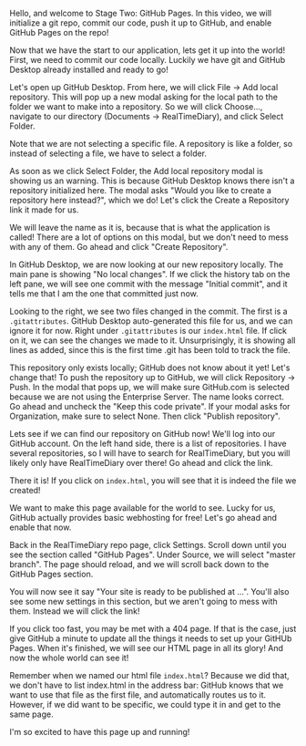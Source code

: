Hello, and welcome to Stage Two: GitHub Pages. In this video, we will initialize a git repo, commit our code, push it up to GitHub, and enable GitHub Pages on the repo!

Now that we have the start to our application, lets get it up into the world! First, we need to commit our code locally. Luckily we have git and GitHub Desktop already installed and ready to go!

Let's open up GitHub Desktop. From here, we will click File -> Add local repository. This will pop up a new modal asking for the local path to the folder we want to make into a repository. So we will click Choose..., navigate to our directory (Documents -> RealTimeDiary), and click Select Folder. 

Note that we are not selecting a specific file. A repository is like a folder, so instead of selecting a file, we have to select a folder. 

As soon as we click Select Folder, the Add local repository modal is showing us an warning. This is because GitHub Desktop knows there isn't a repository initialized here. The modal asks "Would you like to create a repository here instead?", which we do! Let's click the Create a Repository link it made for us.

We will leave the name as it is, because that is what the application is called! There are a lot of options on this modal, but we don't need to mess with any of them. Go ahead and click "Create Repository".

In GitHub Desktop, we are now looking at our new repository locally. The main pane is showing "No local changes". If we click the history tab on the left pane, we will see one commit with the message "Initial commit", and it tells me that I am the one that committed just now.

Looking to the right, we see two files changed in the commit. The first is a `.gitattributes`. GitHub Desktop auto-generated this file for us, and we can ignore it for now. Right under `.gitattributes` is our `index.html` file. If click on it, we can see the changes we made to it. Unsurprisingly, it is showing all lines as added, since this is the first time .git has been told to track the file.

This repository only exists locally; GitHub does not know about it yet! Let's change that! To push the repository up to GitHub, we will click Repository -> Push. In the modal that pops up, we will make sure GitHub.com is selected because we are not using the Enterprise Server. The name looks correct. Go ahead and uncheck the "Keep this code private". If your modal asks for Organization, make sure to select None. Then click "Publish repository". 

Lets see if we can find our repository on GitHub now! We'll log into our GitHub account. On the left hand side, there is a list of repositories. I have several repositories, so I will have to search for RealTimeDiary, but you will likely only have RealTimeDiary over there! Go ahead and click the link.

There it is! If you click on `index.html`, you will see that it is indeed the file we created!

We want to make this page available for the world to see. Lucky for us, GitHub actually provides basic webhosting for free! Let's go ahead and enable that now.

Back in the RealTimeDiary repo page, click Settings. Scroll down until you see the section called "GitHub Pages". Under Source, we will select "master branch". The page should reload, and we will scroll back down to the GitHub Pages section.

You will now see it say "Your site is ready to be published at ...". You'll also see some new settings in this section, but we aren't going to mess with them. Instead we will click the link!

If you click too fast, you may be met with a 404 page. If that is the case, just give GitHub a minute to update all the things it needs to set up your GitHUb Pages. When it's finished, we will see our HTML page in all its glory! And now the whole world can see it!

Remember when we named our html file `index.html`? Because we did that, we don't have to list index.html in the address bar: GitHub knows that we want to use that file as the first file, and automatically routes us to it. However, if we did want to be specific, we could type it in and get to the same page.

I'm so excited to have this page up and running! 